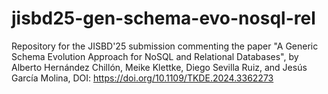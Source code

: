 # jisbd25-gen-schema-evo-nosql-rel
Repository for the JISBD'25 submission commenting the paper "A Generic Schema Evolution Approach for NoSQL and Relational Databases", by Alberto Hernández Chillón, Meike Klettke, Diego Sevilla Ruiz, and Jesús Garcı́a Molina, DOI: https://doi.org/10.1109/TKDE.2024.3362273
